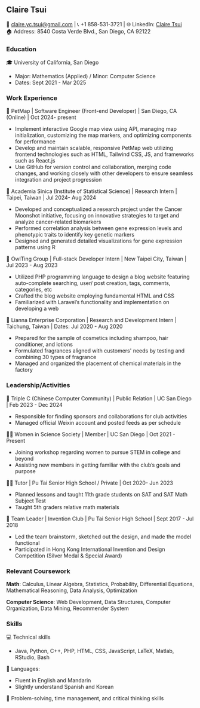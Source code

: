 ## Claire Tsui
📧 [claire.yc.tsui@gmail.com](mailto:claire.yc.tsui@gmail.com) | 📞 +1 858-531-3721 | 🌐 LinkedIn: [Claire Tsui](https://www.linkedin.com/in/claire-tsui-3606111b3/)  
🏠 Address: 8540 Costa Verde Blvd., San Diego, CA 92122  

### Education
🎓 University of California, San Diego 
   - Major: Mathematics (Applied) / Minor: Computer Science  
   - Dates: Sept 2021 - Mar 2025  

### Work Experience
💼 PetMap | Software Engineer (Front-end Developer) | San Diego, CA (Online) | Oct 2024- present
   - Implement interactive Google map view using API, managing map initialization, customizing the map markers, and optimizing components for performance
   - Develop and maintain scalable, responsive PetMap web utilizing frontend technologies such as HTML, Tailwind CSS, JS, and frameworks such as React.js
   - Use GitHub for version control and collaboration, merging code changes, and working closely with other developers to ensure seamless integration and project progression
                                                                                                                        
💼 Academia Sinica (Institute of Statistical Science) | Research Intern | Taipei, Taiwan | Jul 2024- Aug 2024
   - Developed and conceptualized a research project under the Cancer Moonshot initiative, focusing on innovative strategies to target and analyze cancer-related biomarkers
   - Performed correlation analysis between gene expression levels and phenotypic traits to identify key genetic markers
   - Designed and generated detailed visualizations for gene expression patterns using R

💼 OwlTing Group | Full-stack Developer Intern | New Taipei City, Taiwan | Jul 2023 - Aug 2023  
   - Utilized PHP programming language to design a blog website featuring auto-complete searching, user/ post creation, tags, comments, categories, etc 
   - Crafted the blog website employing fundamental HTML and CSS
   - Familiarized with Laravel’s functionality and implementation on developing a web

💼 Lianna Enterprise Corporation | Research and Development Intern | Taichung, Taiwan | Dates: Jul 2020 - Aug 2020  
   - Prepared for the sample of cosmetics including shampoo, hair conditioner, and lotions
   - Formulated fragrances aligned with customers' needs by testing and combining 30 types of fragrance
   - Managed and organized the placement of chemical materials in the factory


### Leadership/Activities
🤝 Triple C (Chinese Computer Community) | Public Relation | UC San Diego | Feb 2023 - Dec 2024  
   - Responsible for finding sponsors and collaborations for club activities  
   - Managed official Weixin account and posted feeds as per schedule

👩‍🔬 Women in Science Society | Member | UC San Diego | Oct 2021 - Present  
   - Joining workshop regarding women to pursue STEM in college and beyond 
   - Assisting new members in getting familiar with the club’s goals and purpose
     
👩‍🏫 Tutor | Pu Tai Senior High School / Private | Oct 2020- Jun 2023
   - Planned lessons and taught 11th grade students on SAT and SAT Math Subject Test
   - Taught 5th graders relative math materials

🚀 Team Leader | Invention Club | Pu Tai Senior High School | Sept 2017 - Jul 2018  
   - Led the team brainstorm, sketched out the design, and made the model functional
   - Participated in Hong Kong International Invention and Design Competition (Silver Medal & Special Award)


### Relevant Coursework
**Math**: Calculus, Linear Algebra, Statistics, Probability, Differential Equations, Mathematical Reasoning, Data Analysis, Optimization

**Computer Science**: Web Development, Data Structures, Computer Organization, Data Mining, Recommender System


### Skills
💻 Technical skills
   - Java, Python, C++, PHP, HTML, CSS, JavaScript, LaTeX, Matlab, RStudio, Bash 

💬 Languages:  
   - Fluent in English and Mandarin  
   - Slightly understand Spanish and Korean
     
💭 Problem-solving, time management, and critical thinking skills  
